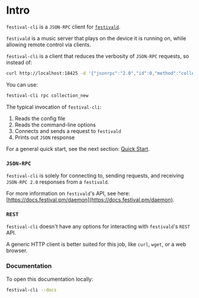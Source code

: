 # Intro
`festival-cli` is a `JSON-RPC` client for [`festivald`](https://docs.festival.pm/daemon).

`festivald` is a music server that plays on the device it is running on, while allowing remote control via clients.

`festival-cli` is a client that reduces the verbosity of `JSON-RPC` requests, so instead of:
```bash
curl http://localhost:18425 -d '{"jsonrpc":"2.0","id":0,"method":"collection_new","params":{"paths":null}}'
```
You can use:
```bash
festival-cli rpc collection_new
```

The typical invocation of `festival-cli`:
1. Reads the config file
2. Reads the command-line options
3. Connects and sends a request to `festivald`
4. Prints out `JSON` response

For a general quick start, see the next section: [Quick Start](quick-start.md).

### `JSON-RPC`
`festival-cli` is solely for connecting to, sending requests, and receiving `JSON-RPC 2.0` responses from a `festivald`.

For more information on `festivald`'s API, see here:  [https://docs.festival.pm/daemon](https://docs.festival.pm/daemon).

### `REST`
`festival-cli` doesn't have any options for interacting with `festivald`'s `REST` API.

A generic HTTP client is better suited for this job, like `curl`, `wget`, or a web browser.

### Documentation
To open this documentation locally:
```bash
festival-cli --docs
```
